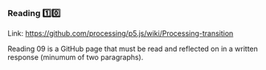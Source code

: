 ### Reading :one::zero:

Link: https://github.com/processing/p5.js/wiki/Processing-transition

Reading 09 is a GitHub page that must be read and reflected on in a written response (minumum of two paragraphs).
